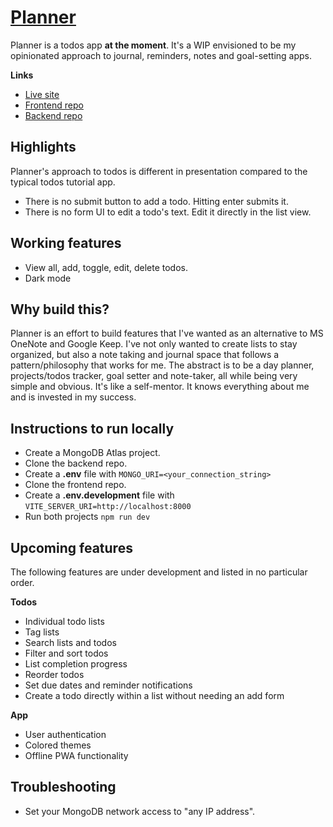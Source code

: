 # [Planner](https://todos-app-gamma-bice.vercel.app/)

Planner is a todos app **at the moment**. It's a WIP envisioned to be my opinionated approach to journal, reminders, notes and goal-setting apps.

**Links**

- [Live site](https://todos-app-gamma-bice.vercel.app/)
- [Frontend repo](https://github.com/surajr1711/Todos-app)
- [Backend repo](https://github.com/surajr1711/Todos-app-backend)

## Highlights

Planner's approach to todos is different in presentation compared to the typical todos tutorial app.

- There is no submit button to add a todo. Hitting enter submits it.
- There is no form UI to edit a todo's text. Edit it directly in the list view.

## Working features

- View all, add, toggle, edit, delete todos.
- Dark mode

## Why build this?

Planner is an effort to build features that I've wanted as an alternative to MS OneNote and Google Keep. I've not only wanted to create lists to stay organized, but also a note taking and journal space that follows a pattern/philosophy that works for me. The abstract is to be a day planner, projects/todos tracker, goal setter and note-taker, all while being very simple and obvious. It's like a self-mentor. It knows everything about me and is invested in my success.

## Instructions to run locally

- Create a MongoDB Atlas project.
- Clone the backend repo.
- Create a **.env** file with `MONGO_URI=<your_connection_string>`
- Clone the frontend repo.
- Create a **.env.development** file with `VITE_SERVER_URI=http://localhost:8000`
- Run both projects `npm run dev`

## Upcoming features

The following features are under development and listed in no particular order.

**Todos**

- Individual todo lists
- Tag lists
- Search lists and todos
- Filter and sort todos
- List completion progress
- Reorder todos
- Set due dates and reminder notifications
- Create a todo directly within a list without needing an add form

**App**

- User authentication
- Colored themes
- Offline PWA functionality

## Troubleshooting

- Set your MongoDB network access to "any IP address".

<!-- ## Credits (People and sources used for the project with their links) -->
